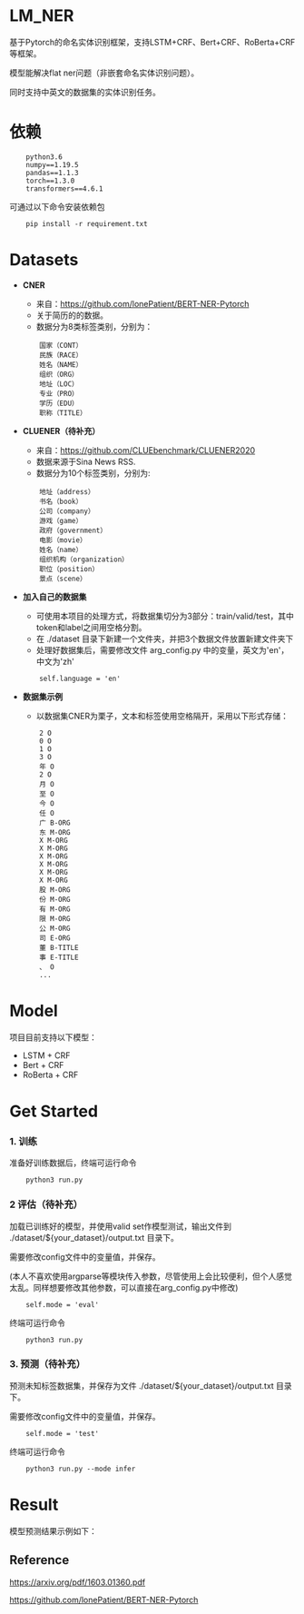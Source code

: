 # LM_NER
基于Pytorch的命名实体识别框架，支持LSTM+CRF、Bert+CRF、RoBerta+CRF等框架。

模型能解决flat ner问题（非嵌套命名实体识别问题）。

同时支持中英文的数据集的实体识别任务。


# 依赖
```
    python3.6
    numpy==1.19.5
    pandas==1.1.3
    torch==1.3.0
    transformers==4.6.1
```
可通过以下命令安装依赖包
```
    pip install -r requirement.txt
```

# Datasets
* **CNER**
    * 来自：https://github.com/lonePatient/BERT-NER-Pytorch
    * 关于简历的的数据。
    * 数据分为8类标签类别，分别为：
    ```
        国家（CONT）
        民族（RACE）
        姓名（NAME）
        组织（ORG）
        地址（LOC）
        专业（PRO）
        学历（EDU）
        职称（TITLE）
    ```
* **CLUENER（待补充）**
    * 来自：https://github.com/CLUEbenchmark/CLUENER2020
    * 数据来源于Sina News RSS.
    * 数据分为10个标签类别，分别为: 
    ```
        地址（address）
        书名（book）
        公司（company）
        游戏（game）
        政府（government）
        电影（movie）
        姓名（name）
        组织机构（organization）
        职位（position）
        景点（scene） 
    ```

* **加入自己的数据集**
    * 可使用本项目的处理方式，将数据集切分为3部分：train/valid/test，其中token和label之间用空格分割。
    * 在 ./dataset 目录下新建一个文件夹，并把3个数据文件放置新建文件夹下
    * 处理好数据集后，需要修改文件 arg_config.py 中的变量，英文为'en'，中文为'zh'
    ```
        self.language = 'en'
    ```

* **数据集示例**
    * 以数据集CNER为栗子，文本和标签使用空格隔开，采用以下形式存储：
    ```
        2 O
        0 O
        1 O
        3 O
        年 O
        2 O
        月 O
        至 O
        今 O
        任 O
        广 B-ORG
        东 M-ORG
        X M-ORG
        X M-ORG
        X M-ORG
        X M-ORG
        X M-ORG
        X M-ORG
        股 M-ORG
        份 M-ORG
        有 M-ORG
        限 M-ORG
        公 M-ORG
        司 E-ORG
        董 B-TITLE
        事 E-TITLE
        、 O
        ...
    ```


# Model
项目目前支持以下模型：
* LSTM + CRF
* Bert + CRF
* RoBerta + CRF



# Get Started
### 1. 训练
准备好训练数据后，终端可运行命令
```
    python3 run.py
```
### 2 评估（待补充）
加载已训练好的模型，并使用valid set作模型测试，输出文件到 ./dataset/${your_dataset}/output.txt 目录下。

需要修改config文件中的变量值，并保存。

(本人不喜欢使用argparse等模块传入参数，尽管使用上会比较便利，但个人感觉太乱。同样想要修改其他参数，可以直接在arg_config.py中修改)

```
    self.mode = 'eval'
```
终端可运行命令
```
    python3 run.py
```

### 3. 预测（待补充）
预测未知标签数据集，并保存为文件 ./dataset/${your_dataset}/output.txt 目录下。

需要修改config文件中的变量值，并保存。

```
    self.mode = 'test'
```
终端可运行命令
```
    python3 run.py --mode infer
```

# Result
模型预测结果示例如下：





## Reference
https://arxiv.org/pdf/1603.01360.pdf

https://github.com/lonePatient/BERT-NER-Pytorch



